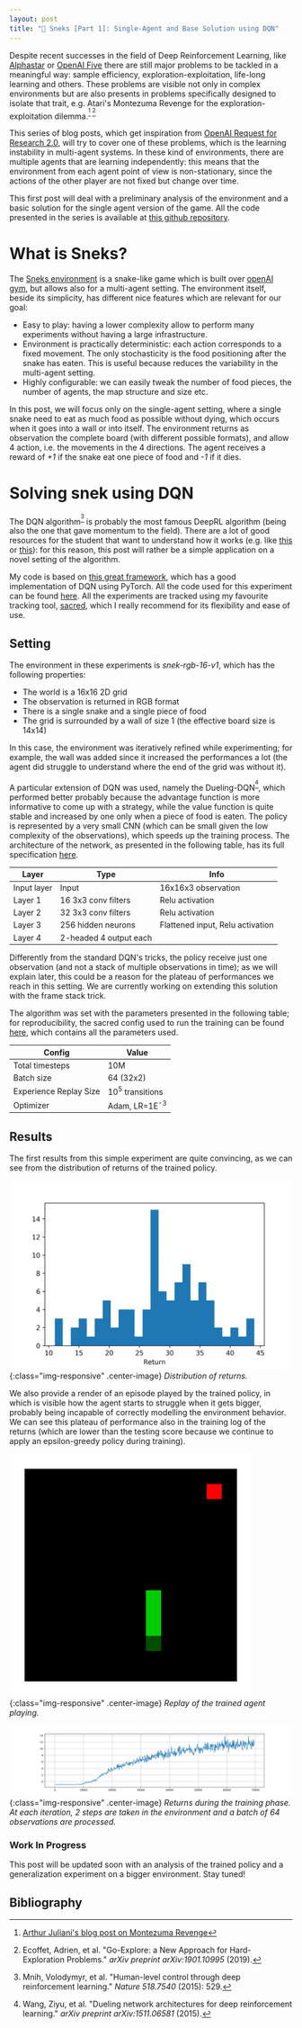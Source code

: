 ```yaml
---
layout: post
title: "🐍 Sneks [Part 1]: Single-Agent and Base Solution using DQN"
---
```


Despite recent successes in the field of Deep Reinforcement Learning, like [Alphastar](https://deepmind.com/blog/alphastar-mastering-real-time-strategy-game-starcraft-ii/) or [OpenAI Five](https://openai.com/five/) there are still major problems to be tackled in a meaningful way: sample efficiency, exploration-exploitation, life-long learning and others. These problems are visible not only in complex environments but are also presents in problems specifically designed to isolate that trait, e.g. Atari's Montezuma Revenge for the exploration-exploitation dilemma.<!--more--><sup>[^juliani] [^goexplore]</sup>


This series of blog posts, which get inspiration from [OpenAI Request for Research 2.0](https://openai.com/blog/requests-for-research-2/), will try to cover one of these problems, which is the learning instability in multi-agent systems. In these kind of environments, there are multiple agents that are learning independently: this means that the environment from each agent point of view is non-stationary, since the actions of the other player are not fixed but change over time.

This first post will deal with a preliminary analysis of the environment and a basic solution for the single agent version of the game. All the code presented in the series is available at [this github repository](https://github.com/nicomon24/sneks-experiments).

# What is Sneks?
The [Sneks environment](https://github.com/nicomon24/Sneks) is a snake-like game which is built over [openAI gym](https://github.com/openai/gym), but allows also for a multi-agent setting. The environment itself, beside its simplicity, has different nice features which are relevant for our goal:
- Easy to play: having a lower complexity allow to perform many experiments without having a large infrastructure.
- Environment is practically deterministic: each action corresponds to a fixed movement. The only stochasticity is the food positioning after the snake has eaten. This is useful because reduces the variability in the multi-agent setting.
- Highly configurable: we can easily tweak the number of food pieces, the number of agents, the map structure and size etc.

In this post, we will focus only on the single-agent setting, where a single snake need to eat as much food as possible without dying, which occurs when it goes into a wall or into itself. The environment returns as observation the complete board (with different possible formats), and allow 4 action, i.e. the movements in the 4 directions. The agent receives a reward of *+1* if the snake eat one piece of food and *-1* if it dies.

# Solving snek using DQN

The DQN algorithm<sup>[^dqn]</sup> is probably the most famous DeepRL algorithm (being also the one that gave momentum to the field). There are a lot of good resources for the student that want to understand how it works (e.g. like [this](https://medium.com/@jonathan_hui/rl-dqn-deep-q-network-e207751f7ae4) or [this](https://medium.com/@awjuliani/simple-reinforcement-learning-with-tensorflow-part-4-deep-q-networks-and-beyond-8438a3e2b8df)): for this reason, this post will rather be a simple application on a novel setting of the algorithm.

My code is based on [this great framework](https://github.com/Shmuma/ptan), which has a good implementation of DQN using PyTorch. All the code used for this experiment can be found [here](https://github.com/nicomon24/sneks-experiments/tree/master/dqn). All the experiments are tracked using my favourite tracking tool, [sacred](https://github.com/IDSIA/sacred), which I really recommend for its flexibility and ease of use.

## Setting
The environment in these experiments is *snek-rgb-16-v1*, which has the following properties:
- The world is a 16x16 2D grid
- The observation is returned in RGB format
- There is a single snake and a single piece of food
- The grid is surrounded by a wall of size 1 (the effective board size is 14x14)

In this case, the environment was iteratively refined while experimenting; for example, the wall was added since it increased the performances a lot (the agent did struggle to understand where the end of the grid was without it).

A particular extension of DQN was used, namely the Dueling-DQN<sup>[^dueling]</sup>, which performed better probably because the advantage function is more informative to come up with a strategy, while the value function is quite stable and increased by one only when a piece of food is eaten.
The policy is represented by a very small CNN (which can be small given the low complexity of the observations), which speeds up the training process. The architecture of the network, as presented in the following table, has its full specification [here](https://github.com/nicomon24/sneks-experiments/blob/master/dqn/qnetwork.py).

| Layer         | Type          | Info          |
| ------------- | ------------- | ------------- |
| Input layer   | Input         | 16x16x3 observation |
| Layer 1  | 16 3x3 conv filters | Relu activation |
| Layer 2  | 32 3x3 conv filters | Relu activation |
| Layer 3  | 256 hidden neurons | Flattened input, Relu activation |
| Layer 4  | 2-headed 4 output each |  |

Differently from the standard DQN's tricks, the policy receive just one observation (and not a stack of multiple observations in time); as we will explain later, this could be a reason for the plateau of performances we reach in this setting. We are currently working on extending this solution with the frame stack trick.

The algorithm was set with the parameters presented in the following table; for reproducibility, the sacred config used to run the training can be found [here](https://github.com/nicomon24/sneks-experiments/blob/master/dqn/configs/smally_base.yaml), which contains all the parameters used.

| Config  | Value |
| ------------- | ------------- |
| Total timesteps | 10M |
| Batch size  | 64 (32x2)  |
| Experience Replay Size | 10<sup>5</sup> transitions |
| Optimizer | Adam, LR=1E<sup>-3</sup> |


## Results
The first results from this simple experiment are quite convincing, as we can see from the distribution of returns of the trained policy.

![Return distribution](/images/sneks/return_dist.png){:class="img-responsive" .center-image}
*Distribution of returns.*

We also provide a render of an episode played by the trained policy, in which is visible how the agent starts to struggle when it gets bigger, probably being incapable of correctly modelling the environment behavior. We can see this plateau of performance also in the training log of the returns (which are lower than the testing score because we continue to apply an epsilon-greedy policy during training).

![Play](/images/sneks/qsmall.gif){:class="img-responsive" .center-image}
*Replay of the trained agent playing.*

![Training score](/images/sneks/training_score.png){:class="img-responsive" .center-image}
*Returns during the training phase. At each iteration, 2 steps are taken in the environment and a batch of 64 observations are processed.*

### Work In Progress
This post will be updated soon with an analysis of the trained policy and a generalization experiment on a bigger environment. Stay tuned!

<!--## Policy Analysis - Work in progress-->

<!--## Generalization to the 32x32 environment-->

## Bibliography
[^juliani]: [Arthur Juliani's blog post on Montezuma Revenge](https://medium.com/@awjuliani/on-solving-montezumas-revenge-2146d83f0bc3)
[^goexplore]: Ecoffet, Adrien, et al. "Go-Explore: a New Approach for Hard-Exploration Problems." _arXiv preprint arXiv:1901.10995_ (2019).
[^dqn]: Mnih, Volodymyr, et al. "Human-level control through deep reinforcement learning." _Nature 518.7540_ (2015): 529.
[^dueling]: Wang, Ziyu, et al. "Dueling network architectures for deep reinforcement learning." _arXiv preprint arXiv:1511.06581_ (2015).
